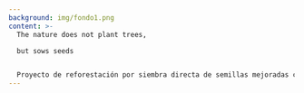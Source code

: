 ```yaml
---
background: img/fondo1.png
content: >-
  The nature does not plant trees,

  but sows seeds


  Proyecto de reforestación por siembra directa de semillas mejoradas con las ecotecnologías del priming, peletizado y uso de micorrizas, que busca imitar los procesos de regeneración natural de Sierra Lujar (Granada).
---
```

